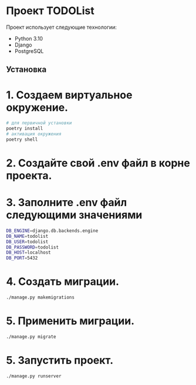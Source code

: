 # Проект TODOList

[//]: # (## Дипломный проект)

Проект использует следующие технологии:

- Python 3.10
- Django
- PostgreSQL

## Установка

# 1. Создаем виртуальное окружение.

```sh
# для первичной установки
poetry install
# активация окружения
poetry shell
```
# 2. Создайте свой .env файл в корне проекта.

# 3. Заполните .env файл следующими значениями
```sh
DB_ENGINE=django.db.backends.engine
DB_NAME=todolist
DB_USER=todolist
DB_PASSWORD=todolist
DB_HOST=localhost
DB_PORT=5432
```
# 4. Создать миграции.
```sh
./manage.py makemigrations
```
# 5. Применить миграции.
```sh
./manage.py migrate
```
# 5. Запустить проект.
```sh
./manage.py runserver
```